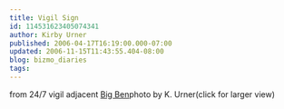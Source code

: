 ```yaml
---
title: Vigil Sign
id: 114531623405074341
author: Kirby Urner
published: 2006-04-17T16:19:00.000-07:00
updated: 2006-11-15T11:43:55.404-08:00
blog: bizmo_diaries
tags: 
---
```


[](http://photos1.blogger.com/blogger/1134/545/1600/illegalwar.jpg)from 24/7 vigil adjacent [Big Ben](http://en.wikipedia.org/wiki/Big_Ben)photo by K. Urner(click for larger view)